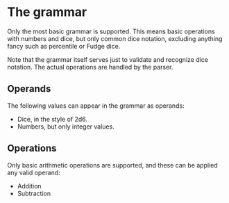 # The grammar

Only the most basic grammar is supported. This means basic operations with numbers and dice, but only common dice notation, excluding anything fancy such as percentile or Fudge dice.

Note that the grammar itself serves just to validate and recognize dice notation. The actual operations are handled by the parser.

## Operands

The following values can appear in the grammar as operands:

- Dice, in the style of 2d6.
- Numbers, but only integer values.

## Operations

Only basic arithmetic operations are supported, and these can be applied any valid operand:

- Addition
- Subtraction
